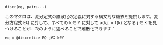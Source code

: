 ```
discr(eq, pairs...)
```

このマクロは、変分定式の離散化の定義に対する構文的な糖衣を提供します。変分方程式 EQ に対して、すべての k ∈ Y に対して a(k,j) = f(k) となる j ∈ X を見つけることが、次のように述べることで離散化できます：

```
eq = @discretise EQ j∈X k∈Y
```

